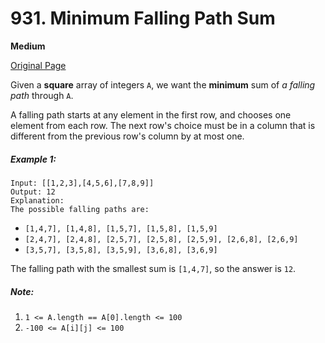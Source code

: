 # 931. Minimum Falling Path Sum

**Medium**

[Original Page](https://leetcode.com/problems/minimum-falling-path-sum/)

Given a __square__ array of integers `A`, we want the __minimum__ sum of _a falling path_ through `A`.

A falling path starts at any element in the first row, and chooses one element from each row.  The next row's choice must be in a column that is different from the previous row's column by at most one.

##### Example 1:
```
Input: [[1,2,3],[4,5,6],[7,8,9]]
Output: 12
Explanation: 
The possible falling paths are:
```

- `[1,4,7], [1,4,8], [1,5,7], [1,5,8], [1,5,9]`
- `[2,4,7], [2,4,8], [2,5,7], [2,5,8], [2,5,9], [2,6,8], [2,6,9]`
- `[3,5,7], [3,5,8], [3,5,9], [3,6,8], [3,6,9]`

The falling path with the smallest sum is `[1,4,7]`, so the answer is `12`.

##### Note:
1. `1 <= A.length == A[0].length <= 100`
2. `-100 <= A[i][j] <= 100`
